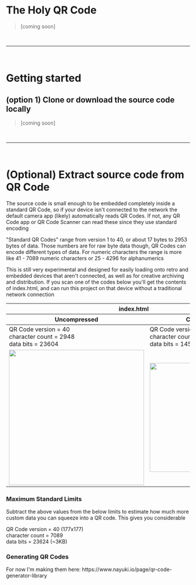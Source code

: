 <h1>The Holy QR Code</h1>
<blockquote>[coming soon]</blockquote>

<br>
<hr>
<br>

<h1>Getting started</h1>

<h2>(option 1) Clone or download the source code locally</h2>
<blockquote>[coming soon]</blockquote>

<br>
<hr>
<br>

<h1>(Optional) Extract source code from QR Code</h2>
<p>The source code is small enough to be embedded completely inside a standard QR Code, so if your device isn't connected to the network the default camera app (likely) automatically reads QR Codes. If not, any QR Code app or QR Code Scanner can read these since they use standard encoding
<p>"Standard QR Codes" range from version 1 to 40, or about 17 bytes to 2953 bytes of data. Those numbers are for raw byte data though, QR Codes can encode different types of data. For numeric characters the range is more like 41 - 7089 numeric characters or 25 - 4296 for alphanumerics</p>
<p>This is still very experimental and designed for easily loading onto retro and embedded devices that aren't connected, as well as for creative archiving and distribution. If you scan one of the codes below you'll get the contents of index.html, and can run this project on that device without a traditional network connection</p>
<table>
  <thead>
    <tr>
      <th colspan=2>index.html</th>
    </tr>
    <tr>
      <th>Uncompressed</th>
      <th>Compressed</th>
    </tr>
  </thead>
  <tbody>
    <tr>
      <td>
        <div>QR Code version = 40</div>
        <div>character count = 2948</div>
        <div>data bits = 23604</div>
      </td>
      <td>
        <div>QR Code version = 31</div>
        <div>character count = 1810</div>
        <div>data bits = 14500</div>
      </td>
    </tr>
    <tr>
      <td>
        <img src="https://github.com/user-attachments/assets/50056c68-8e81-45d6-9ac6-280089b25bf7" width=370>
      </td>
      <td>
        <img src="https://github.com/user-attachments/assets/e4c07dd2-08a9-42e2-a5d2-35180b228b14" width=298>
      </td> 
    </tr>    
  </tbody>
</table>

<h3>Maximum Standard Limits</h3>
<p>Subtract the above values from the below limits to estimate how much more custom data you can squeeze into a QR code. This gives you considerable</p>
<div>QR Code version = 40 (177x177)</div>
<div>character count = 7089</div>
<div>data bits = 23624 (~3KB)</div>

<h3>Generating QR Codes</h3>
For now I'm making them here: https://www.nayuki.io/page/qr-code-generator-library
